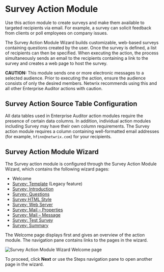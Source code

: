 # Survey Action Module

Use this action module to create surveys and make them available to targeted recipients via email.
For example, a survey can solicit feedback from clients or poll employees on company issues.

The Survey Action Module Wizard builds customizable, web-based surveys containing questions created
by the user. Once the survey is defined, a list of recipients can then be specified. When executing
the action, the process simultaneously sends an email to the recipients containing a link to the
survey and creates a web page to host the survey.

**CAUTION:** This module sends one or more electronic messages to a selected audience. Prior to
executing the action, ensure the audience consists of only the desired members. Netwrix recommends
using this and all other Enterprise Auditor actions with caution.

## Survey Action Source Table Configuration

All data tables used in Enterprise Auditor action modules require the presence of certain data
columns. In addition, individual action modules including Survey may have their own column
requirements. The Survey action module requires a column containing well-formatted email addresses
(for example, `hfinn@netwrix.com`) for your recipients.

## Survey Action Module Wizard

The Survey action module is configured through the Survey Action Module Wizard, which contains the
following wizard pages:

- Welcome
- [Survey: Template](/docs/accessanalyzer/11.6/accessanalyzer/admin/action/survey/template.md)
  (Legacy feature)
- [Survey: Introduction](/docs/accessanalyzer/11.6/accessanalyzer/admin/action/survey/introduction.md)
- [Survey: Questions](/docs/accessanalyzer/11.6/accessanalyzer/admin/action/survey/questions.md)
- [Survey HTML Style](/docs/accessanalyzer/11.6/accessanalyzer/admin/action/survey/htmlstyle.md)
- [Survey: Web Server](/docs/accessanalyzer/11.6/accessanalyzer/admin/action/survey/webserver.md)
- [Survey: Mail – Properties](/docs/accessanalyzer/11.6/accessanalyzer/admin/action/survey/mailproperties.md)
- [Survey: Mail – Message](/docs/accessanalyzer/11.6/accessanalyzer/admin/action/survey/mailmessage.md)
- [Survey: Test Survey](/docs/accessanalyzer/11.6/accessanalyzer/admin/action/survey/testsurvey.md)
- [Survey: Summary](/docs/accessanalyzer/11.6/accessanalyzer/admin/action/survey/summary.md)

The Welcome page displays first and gives an overview of the action module. The navigation pane
contains links to the pages in the wizard.

![Survey Action Module Wizard Welcome page](/img/versioned_docs/activitymonitor_7.1/activitymonitor/install/welcome.webp)

To proceed, click **Next** or use the Steps navigation pane to open another page in the wizard.
